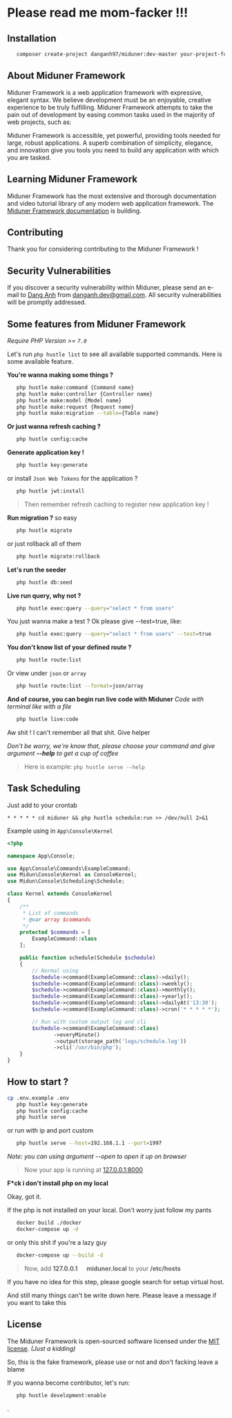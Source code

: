 # Please read me mom-facker !!!

## Installation

```bash
   composer create-project danganh97/miduner:dev-master your-project-folder
```

## About Miduner Framework

Miduner Framework is a web application framework with expressive, elegant syntax. We believe development must be an enjoyable, creative experience to be truly fulfilling. Miduner Framework attempts to take the pain out of development by easing common tasks used in the majority of web projects, such as:

Miduner Framework is accessible, yet powerful, providing tools needed for large, robust applications. A superb combination of simplicity, elegance, and innovation give you tools you need to build any application with which you are tasked.

## Learning Miduner Framework

Miduner Framework has the most extensive and thorough documentation and video tutorial library of any modern web application framework. The [Miduner Framework documentation](https://miduner.com/docs) is building.

## Contributing

Thank you for considering contributing to the Miduner Framework !

## Security Vulnerabilities

If you discover a security vulnerability within Miduner, please send an e-mail to [Dang Anh](https://facebook.com/underspected) from danganh.dev@gmail.com. All security vulnerabilities will be promptly addressed.

## Some features from Miduner Framework

*Require PHP Version >= `7.0`*

Let's run `php hustle list` to see all available supported commands. Here is some available feature.

**You're wanna making some things ?**

```bash
   php hustle make:command {Command name}
   php hustle make:controller {Controller name}
   php hustle make:model {Model name}
   php hustle make:request {Request name}
   php hustle make:migration --table={Table name}
```

**Or just wanna refresh caching ?**

```bash
   php hustle config:cache
```

**Generate application key !**

```bash
   php hustle key:generate
```

or install `Json Web Tokens` for the application ?

```bash
   php hustle jwt:install
```

>Then remember refresh caching to register new application key !

**Run migration ?** 
so easy

```bash
   php hustle migrate
```
or just rollback all of them

```bash
   php hustle migrate:rollback
```

**Let's run the seeder**

```bash
   php hustle db:seed
```

**Live run query, why not ?**

```bash
   php hustle exec:query --query="select * from users"
```
You just wanna make a test ? Ok please give --test=true, like:

```bash
   php hustle exec:query --query="select * from users" --test=true
```

**You don't know list of your defined route ?**
```bash
   php hustle route:list
```
Or view under ```json``` or ```array```
```bash
   php hustle route:list --format=json/array
```

**And of course, you can begin run live code with Miduner**
*Code with terminal like with a file*

```bash
   php hustle live:code
```

Aw shit ! I can't remember all that shit. Give helper

*Don't be worry, we're know that, please choose your command and give argument **--help** to get a cup of coffee*

>Here is example: ```php hustle serve --help```

## Task Scheduling

Just add to your crontab

`* * * * * cd miduner && php hustle schedule:run >> /dev/null 2>&1`

Example using in `App\Console\Kernel`

```php
<?php

namespace App\Console;

use App\Console\Commands\ExampleCommand;
use Midun\Console\Kernel as ConsoleKernel;
use Midun\Console\Scheduling\Schedule;

class Kernel extends ConsoleKernel
{
    /**
     * List of commands
     * @var array $commands
     */
    protected $commands = [
        ExampleCommand::class
    ];

    public function schedule(Schedule $schedule)
    {
        // Normal using
        $schedule->command(ExampleCommand::class)->daily();
        $schedule->command(ExampleCommand::class)->weekly();
        $schedule->command(ExampleCommand::class)->monthly();
        $schedule->command(ExampleCommand::class)->yearly();
        $schedule->command(ExampleCommand::class)->dailyAt('13:30');
        $schedule->command(ExampleCommand::class)->cron('* * * * *');

        // Run with custom output log and cli
        $schedule->command(ExampleCommand::class)
               ->everyMinute()
               ->output(storage_path('logs/schedule.log'))
               ->cli('/usr/bin/php'); 
    }
}
```

## How to start ?

```bash
cp .env.example .env
   php hustle key:generate
   php hustle config:cache
   php hustle serve
```
or run with ip and port custom

```bash
   php hustle serve --host=192.168.1.1 --port=1997
```
*Note: you can using argument --open to open it up on browser*

>Now your app is running at [127.0.0.1:8000](127.0.0.1:8000)

**F*ck i don't install php on my local**

Okay, got it.

If the php is not installed on your local. Don't worry just follow my pants

```bash
   docker build ./docker
   docker-compose up -d
```
   or only this shit if you're a lazy guy
```bash
   docker-compose up --build -d
```

>Now, add **127.0.0.1 &emsp; miduner.local** to your **/etc/hosts**

If you have no idea for this step, please google search for setup virtual host.

And still many things can't be write down here. Please leave a message if you want to take this


## License

The Miduner Framework is open-sourced software licensed under the [MIT license](http://opensource.org/licenses/MIT).
*(Just a kidding)*

So, this is the fake framework, please use or not and don't facking leave a blame

If you wanna become contributor, let's run:

```bash
   php hustle development:enable
```
.